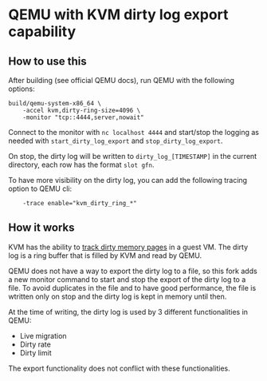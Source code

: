 # QEMU with KVM dirty log export capability

## How to use this

After building (see official QEMU docs), run QEMU with the following options:

```
build/qemu-system-x86_64 \
    -accel kvm,dirty-ring-size=4096 \
    -monitor "tcp::4444,server,nowait"
```

Connect to the monitor with `nc localhost 4444` and start/stop the logging as needed with `start_dirty_log_export` and `stop_dirty_log_export`.

On stop, the dirty log will be written to `dirty_log_[TIMESTAMP]` in the current directory, each row has the format `slot gfn`.

To have more visibility on the dirty log, you can add the following tracing option to QEMU cli:

```
    -trace enable="kvm_dirty_ring_*"
```

## How it works

KVM has the ability to [track dirty memory pages](https://www.kernel.org/doc/html/latest/virt/kvm/api.html#kvm-cap-dirty-log-ring-kvm-cap-dirty-log-ring-acq-rel) in a guest VM.
The dirty log is a ring buffer that is filled by KVM and read by QEMU.

QEMU does not have a way to export the dirty log to a file, so this fork adds a new monitor command to start and stop the export of the dirty log to a file. To avoid duplicates in the file and to have good performance, the file is wtritten only on stop and the dirty log is kept in memory until then.

At the time of writing, the dirty log is used by 3 different functionalities in QEMU:
- Live migration
- Dirty rate
- Dirty limit

The export functionality does not conflict with these functionalities.
